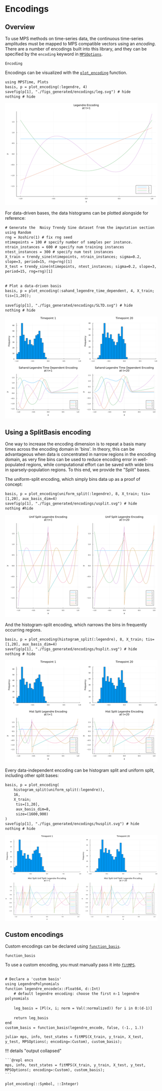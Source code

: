 # Encodings
## Overview
To use MPS methods on time-series data, the continuous time-series amplitudes must be mapped to MPS compatible vectors using an *encoding*. There are a number of encodings built into this library, and they can be specified by the `encoding` keyword in [`MPSOptions`](@ref).

```@docs
Encoding
```

Encodings can be visualized with the [`plot_encoding`](@ref) function.

```@example encs
using MPSTime, Plots
basis, p = plot_encoding(:legendre, 4)
savefig(p[1], "./figs_generated/encodings/leg.svg") # hide
nothing # hide
```
![](./figs_generated/encodings/leg.svg)


For data-driven bases, the data histograms can be plotted alongside for reference:
```@example encs
# Generate the  Noisy Trendy Sine dataset from the imputation section
using Random 
rng = Xoshiro(1) # fix rng seed
ntimepoints = 100 # specify number of samples per instance.
ntrain_instances = 600 # specify num training instances
ntest_instances = 300 # specify num test instances
X_train = trendy_sine(ntimepoints, ntrain_instances; sigma=0.2, slope=3, period=15, rng=rng)[1]
X_test = trendy_sine(ntimepoints, ntest_instances; sigma=0.2, slope=3, period=15, rng=rng)[1]


# Plot a data-driven basis
basis, p = plot_encoding(:sahand_legendre_time_dependent, 4, X_train; tis=[1,20]);

savefig(p[1], "./figs_generated/encodings/SLTD.svg") # hide
nothing # hide
```
![](./figs_generated/encodings/SLTD.svg)

## Using a SplitBasis encoding

One way to increase the encoding dimension is to repeat a basis many times across the encoding domain in 'bins'. In theory, this can be advantageous when data is concentrated in narrow regions in the encoding domain, as very fine bins can be used to reduce encoding error in well-populated regions, while computational effort can be saved with wide bins in sparsely-population regions. To this end, we provide the "Split" bases.

The uniform-split encoding, which simply bins data up as a proof of concept:

```@example encs
basis, p = plot_encoding(uniform_split(:legendre), 8, X_train; tis=[1,20], aux_basis_dim=4)
savefig(p[1], "./figs_generated/encodings/usplit.svg") # hide
nothing #hide
```

![](./figs_generated/encodings/usplit.svg)

And the histogram-split encoding, which narrows the bins in frequently occurring regions.

```@example encs
basis, p = plot_encoding(histogram_split(:legendre), 8, X_train; tis=[1,20], aux_basis_dim=4)
savefig(p[1], "./figs_generated/encodings/hsplit.svg") # hide
nothing # hide
```
![](./figs_generated/encodings/hsplit.svg)

Every data-independent encoding can be histogram split and uniform split, including other split bases:

```@example encs
basis, p = plot_encoding(
    histogram_split(uniform_split(:legendre)), 
    16, 
    X_train;
     tis=[1,20], 
     aux_basis_dim=8, 
     size=(1600,900)
)
savefig(p[1], "./figs_generated/encodings/husplit.svg") # hide
nothing # hide
```

![](./figs_generated/encodings/husplit.svg)


## Custom encodings

Custom encodings can be declared using [`function_basis`](@ref).

```@docs
function_basis
```

To use a custom encoding, you must manually pass it into [`fitMPS`](@ref).

```@example encs

# Declare a 'custom basis'
using LegendrePolynomials
function legendre_encode(x::Float64, d::Int)
    # default legendre encoding: choose the first n-1 legendre polynomials

    leg_basis = [Pl(x, i; norm = Val(:normalized)) for i in 0:(d-1)] 
    
    return leg_basis
end
custom_basis = function_basis(legendre_encode, false, (-1., 1.))
```

```julia-repl
julia> mps, info, test_states = fitMPS(X_train, y_train, X_test, y_test, MPSOptions(; encoding=:Custom), custom_basis);
```

!!! details "output collapsed"

    ```@repl encs
    mps, info, test_states = fitMPS(X_train, y_train, X_test, y_test, MPSOptions(; encoding=:Custom), custom_basis);
    ```

```@docs
plot_encoding(::Symbol, ::Integer)
```
